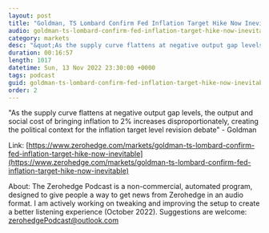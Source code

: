 ```yaml
---
layout: post
title: "Goldman, TS Lombard Confirm Fed Inflation Target Hike Now Inevitable"
audio: goldman-ts-lombard-confirm-fed-inflation-target-hike-now-inevitable-0
category: markets
desc: "&quot;As the supply curve flattens at negative output gap levels, the output and social cost of bringing inflation to 2% increases disproportionately, creating the political context for the inflation target level revision debate&quot; - Goldman"
duration: 00:16:57
length: 1017
datetime: Sun, 13 Nov 2022 23:30:00 +0000
tags: podcast
guid: goldman-ts-lombard-confirm-fed-inflation-target-hike-now-inevitable-0
order: 2
---
```

&quot;As the supply curve flattens at negative output gap levels, the output and social cost of bringing inflation to 2% increases disproportionately, creating the political context for the inflation target level revision debate&quot; - Goldman

Link: [https://www.zerohedge.com/markets/goldman-ts-lombard-confirm-fed-inflation-target-hike-now-inevitable](https://www.zerohedge.com/markets/goldman-ts-lombard-confirm-fed-inflation-target-hike-now-inevitable)

About: The Zerohedge Podcast is a non-commercial, automated program, designed to give people a way to get news from Zerohedge in an audio format.  I am actively working on tweaking and improving the setup to create a better listening experience (October 2022).  Suggestions are welcome: [zerohedgePodcast@outlook.com](mailto:zerohedgePodcast@outlook.com)